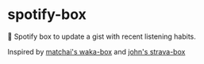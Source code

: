 # spotify-box

🎵 Spotify box to update a gist with recent listening habits.

Inspired by [matchai's waka-box](https://github.com/matchai/waka-box) and [john's strava-box](https://github.com/JohnPhamous/strava-box)
